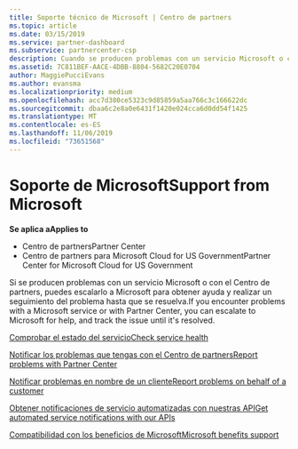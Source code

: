 ```yaml
---
title: Soporte técnico de Microsoft | Centro de partners
ms.topic: article
ms.date: 03/15/2019
ms.service: partner-dashboard
ms.subservice: partnercenter-csp
description: Cuando se producen problemas con un servicio Microsoft o con el Centro de partners, puedes escalarlo a Microsoft para obtener ayuda y realizar un seguimiento del problema hasta que se resuelva.
ms.assetid: 7C811BEF-AACE-4DBB-8804-5682C20E0704
author: MaggiePucciEvans
ms.author: evansma
ms.localizationpriority: medium
ms.openlocfilehash: acc7d380ce5323c9d85859a5aa766c3c166622dc
ms.sourcegitcommit: dbaa6c2e8a0e6431f1420e024cca6d0dd54f1425
ms.translationtype: MT
ms.contentlocale: es-ES
ms.lasthandoff: 11/06/2019
ms.locfileid: "73651568"
---
```

# <a name="support-from-microsoft"></a><span data-ttu-id="f90a9-103">Soporte de Microsoft</span><span class="sxs-lookup"><span data-stu-id="f90a9-103">Support from Microsoft</span></span>

<span data-ttu-id="f90a9-104">**Se aplica a**</span><span class="sxs-lookup"><span data-stu-id="f90a9-104">**Applies to**</span></span>

-  <span data-ttu-id="f90a9-105">Centro de partners</span><span class="sxs-lookup"><span data-stu-id="f90a9-105">Partner Center</span></span>
-  <span data-ttu-id="f90a9-106">Centro de partners para Microsoft Cloud for US Government</span><span class="sxs-lookup"><span data-stu-id="f90a9-106">Partner Center for Microsoft Cloud for US Government</span></span>


<span data-ttu-id="f90a9-107">Si se producen problemas con un servicio Microsoft o con el Centro de partners, puedes escalarlo a Microsoft para obtener ayuda y realizar un seguimiento del problema hasta que se resuelva.</span><span class="sxs-lookup"><span data-stu-id="f90a9-107">If you encounter problems with a Microsoft service or with Partner Center, you can escalate to Microsoft for help, and track the issue until it's resolved.</span></span>

[<span data-ttu-id="f90a9-108">Comprobar el estado del servicio</span><span class="sxs-lookup"><span data-stu-id="f90a9-108">Check service health</span></span>](check-service-health.md)

[<span data-ttu-id="f90a9-109">Notificar los problemas que tengas con el Centro de partners</span><span class="sxs-lookup"><span data-stu-id="f90a9-109">Report problems with Partner Center</span></span>](report-problems-with-partner-center.md)

[<span data-ttu-id="f90a9-110">Notificar problemas en nombre de un cliente</span><span class="sxs-lookup"><span data-stu-id="f90a9-110">Report problems on behalf of a customer</span></span>](report-problems-on-behalf-of-a-customer.md)

[<span data-ttu-id="f90a9-111">Obtener notificaciones de servicio automatizadas con nuestras API</span><span class="sxs-lookup"><span data-stu-id="f90a9-111">Get automated service notifications with our APIs</span></span>](get-automated-service-notifications-with-our-apis.md)

[<span data-ttu-id="f90a9-112">Compatibilidad con los beneficios de Microsoft</span><span class="sxs-lookup"><span data-stu-id="f90a9-112">Microsoft benefits support</span></span>](https://partner.microsoft.com/support/contact-support)

 

 



